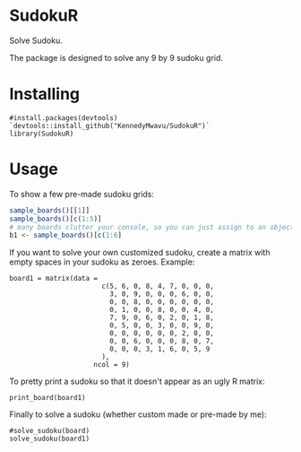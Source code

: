 # SudokuR
Solve Sudoku.

The package is designed to solve any 9 by 9 sudoku grid.

# Installing
```
#install.packages(devtools)
`devtools::install_github("KennedyMwavu/SudokuR")`
library(SudokuR)
```

# Usage
To show a few pre-made sudoku grids: 
```R
sample_boards()[[1]]
sample_boards()[c(1:5)] 
# many boards clutter your console, so you can just assign to an object:
b1 <- sample_boards()[c(1:6]
```

If you want to solve your own customized sudoku, create a matrix with empty spaces in your sudoku as zeroes. 
Example:
```
board1 = matrix(data =
                       c(5, 6, 0, 8, 4, 7, 0, 0, 0,
                         3, 0, 9, 0, 0, 0, 6, 0, 0,
                         0, 0, 8, 0, 0, 0, 0, 0, 0,
                         0, 1, 0, 0, 8, 0, 0, 4, 0,
                         7, 9, 0, 6, 0, 2, 0, 1, 8,
                         0, 5, 0, 0, 3, 0, 0, 9, 0,
                         0, 0, 0, 0, 0, 0, 2, 0, 0,
                         0, 0, 6, 0, 0, 0, 8, 0, 7,
                         0, 0, 0, 3, 1, 6, 0, 5, 9
                       ),
                     ncol = 9)
```

To pretty print a sudoku so that it doesn't appear as an ugly R matrix:
```
print_board(board1)
```

Finally to solve a sudoku (whether custom made or pre-made by me):
```
#solve_sudoku(board)
solve_sudoku(board1)
```
